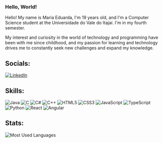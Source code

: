 ### Hello, World!

Hello! My name is Maria Eduarda, I'm 19 years old, and I'm a Computer Science student at the Universidade do Vale do Itajaí. I'm in my fourth semester.

My interest and curiosity in the world of technology and programming have been with me since childhood, and my passion for learning and technology drives me to constantly seek new challenges and expand my knowledge.


## Socials:
[![LinkedIn](https://img.shields.io/badge/LinkedIn-0077B5?style=for-the-badge&logo=linkedin&logoColor=white)](https://www.linkedin.com/in/maria-eduarda-lima23/)

## Skills:
![Java](https://img.shields.io/badge/java-%23ED8B00.svg?style=for-the-badge&logo=openjdk&logoColor=white)
![C](https://img.shields.io/badge/c-%23E50695.svg?style=for-the-badge&logo=c&logoColor=white)
![C#](https://img.shields.io/badge/C%23-31C48D?style=for-the-badge&logo=c-sharp&logoColor=white)
![C++](https://img.shields.io/badge/C%2B%2B-5C2D91?style=for-the-badge&logo=c%2B%2B&logoColor=white)
![HTML5](https://img.shields.io/badge/HTML5-E34F26.svg?style=for-the-badge&logo=HTML5&logoColor=white)
![CSS3](https://img.shields.io/badge/CSS3-1572B6.svg?style=for-the-badge&logo=CSS3&logoColor=white)
![JavaScript](https://img.shields.io/badge/JavaScript-F7DF1E.svg?style=for-the-badge&logo=JavaScript&logoColor=black)
![TypeScript](https://img.shields.io/badge/TypeScript-324FFF?style=for-the-badge&logo=typescript&logoColor=white)
![Python](https://img.shields.io/badge/python-3670A0?style=for-the-badge&logo=python&logoColor=ffdd54)
![React](https://img.shields.io/badge/React-20232A?style=for-the-badge&logo=react&logoColor=61DAFB)
![Angular](https://img.shields.io/badge/Angular-DD0031?style=for-the-badge&logo=angular&logoColor=white)



## Stats:
<!-- ![Most Used Languages](https://github-readme-stats.vercel.app/api/top-langs/?username=marias1lva&layout=compact&theme=dracula&radius=20)-->
![Most Used Languages](https://github-readme-stats.vercel.app/api/top-langs/?username=marias1lva&layout=donut&theme=dracula&radius=20)
<!-- ![Most Used Languages](https://github-readme-stats.vercel.app/api/top-langs/?username=marias1lva&layout=donut&bg_color=000&border_color=30A3DC&title_color=white&text_color=FFF_radius=20)




<!--
**marias1lva/marias1lva** is a ✨ _special_ ✨ repository because its `README.md` (this file) appears on your GitHub profile.

Here are some ideas to get you started:

- 🔭 I’m currently working on ...
- 🌱 I’m currently learning ...
- 👯 I’m looking to collaborate on ...
- 🤔 I’m looking for help with ...
- 💬 Ask me about ...
- 📫 How to reach me: ...
- 😄 Pronouns: ...
- ⚡ Fun fact: ...
-->
